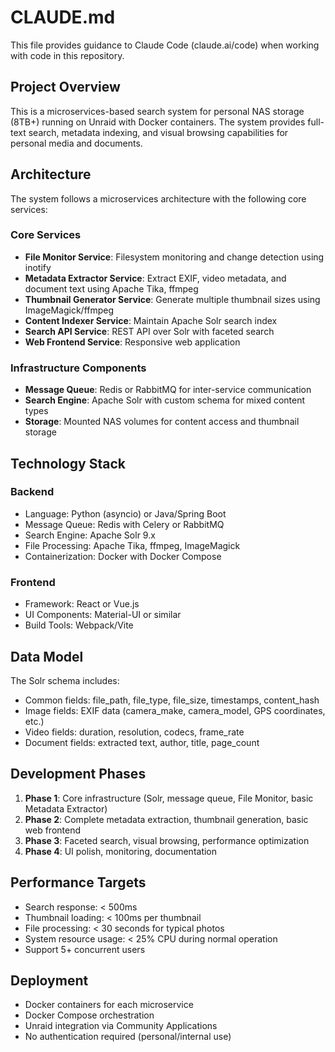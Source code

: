 # CLAUDE.md

This file provides guidance to Claude Code (claude.ai/code) when working with code in this repository.

## Project Overview

This is a microservices-based search system for personal NAS storage (8TB+) running on Unraid with Docker containers. The system provides full-text search, metadata indexing, and visual browsing capabilities for personal media and documents.

## Architecture

The system follows a microservices architecture with the following core services:

### Core Services
- **File Monitor Service**: Filesystem monitoring and change detection using inotify
- **Metadata Extractor Service**: Extract EXIF, video metadata, and document text using Apache Tika, ffmpeg
- **Thumbnail Generator Service**: Generate multiple thumbnail sizes using ImageMagick/ffmpeg
- **Content Indexer Service**: Maintain Apache Solr search index
- **Search API Service**: REST API over Solr with faceted search
- **Web Frontend Service**: Responsive web application

### Infrastructure Components
- **Message Queue**: Redis or RabbitMQ for inter-service communication
- **Search Engine**: Apache Solr with custom schema for mixed content types
- **Storage**: Mounted NAS volumes for content access and thumbnail storage

## Technology Stack

### Backend
- Language: Python (asyncio) or Java/Spring Boot
- Message Queue: Redis with Celery or RabbitMQ
- Search Engine: Apache Solr 9.x
- File Processing: Apache Tika, ffmpeg, ImageMagick
- Containerization: Docker with Docker Compose

### Frontend
- Framework: React or Vue.js
- UI Components: Material-UI or similar
- Build Tools: Webpack/Vite

## Data Model

The Solr schema includes:
- Common fields: file_path, file_type, file_size, timestamps, content_hash
- Image fields: EXIF data (camera_make, camera_model, GPS coordinates, etc.)
- Video fields: duration, resolution, codecs, frame_rate
- Document fields: extracted text, author, title, page_count

## Development Phases

1. **Phase 1**: Core infrastructure (Solr, message queue, File Monitor, basic Metadata Extractor)
2. **Phase 2**: Complete metadata extraction, thumbnail generation, basic web frontend
3. **Phase 3**: Faceted search, visual browsing, performance optimization
4. **Phase 4**: UI polish, monitoring, documentation

## Performance Targets

- Search response: < 500ms
- Thumbnail loading: < 100ms per thumbnail
- File processing: < 30 seconds for typical photos
- System resource usage: < 25% CPU during normal operation
- Support 5+ concurrent users

## Deployment

- Docker containers for each microservice
- Docker Compose orchestration
- Unraid integration via Community Applications
- No authentication required (personal/internal use)